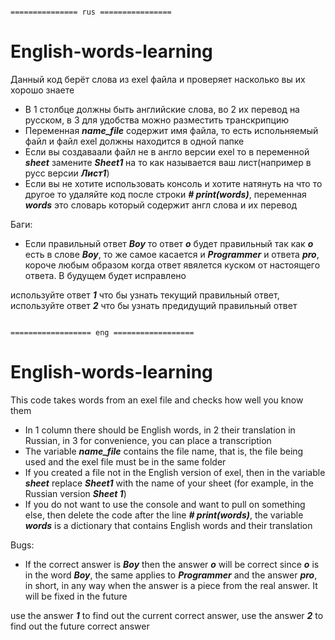                                                                 =============== rus ================
                                                                
                                                                
# English-words-learning
Данный код берёт слова из exel файла и проверяет насколько вы их хорошо знаете

- В 1 столбце должны быть английские слова, во 2 их перевод на русском, в 3 для удобства можно разместить транскрипцию
- Переменная ***name_file*** содержит имя файла, то есть испольняемый файл и файл exel должны находится в одной папке
- Если вы создаваали файл не в англо версии exel то в переменной ***sheet*** замените ***Sheet1*** на то как называется ваш лист(например в русс версии ***Лист1***)
- Если вы не хотите использовать консоль и хотите натянуть на что то другое то удаляйте код после строки ***# print(words)***, переменная ***words*** это словарь который содержит англ слова и их перевод

Баги:
- Если правильный ответ ***Boy*** то ответ ***o*** будет правильный так как ***o*** есть в слове ***Boy***, то же самое касается и ***Programmer*** и ответа ***pro***, короче любым образом когда ответ явялется куском от настоящего ответа. В будущем будет исправлено


используйте ответ ***1*** что бы узнать текущий правильный ответ, используйте ответ ***2*** что бы узнать предидущий правильный ответ



                                                             ================== eng ==================
                                                             
                                                             
                                                             
# English-words-learning
This code takes words from an exel file and checks how well you know them

- In 1 column there should be English words, in 2 their translation in Russian, in 3 for convenience, you can place a transcription
- The variable ***name_file*** contains the file name, that is, the file being used and the exel file must be in the same folder
- If you created a file not in the English version of exel, then in the variable ***sheet*** replace ***Sheet1*** with the name of your sheet (for example, in the Russian version ***Sheet 1***)
- If you do not want to use the console and want to pull on something else, then delete the code after the line ***# print(words)***, the variable ***words*** is a dictionary that contains English words and their translation

Bugs:
- If the correct answer is ***Boy*** then the answer ***o*** will be correct since ***o*** is in the word ***Boy***, the same applies to ***Programmer*** and the answer ***pro***, in short, in any way when the answer is a piece from the real answer. It will be fixed in the future


use the answer ***1*** to find out the current correct answer, use the answer ***2*** to find out the future correct answer                                                             
